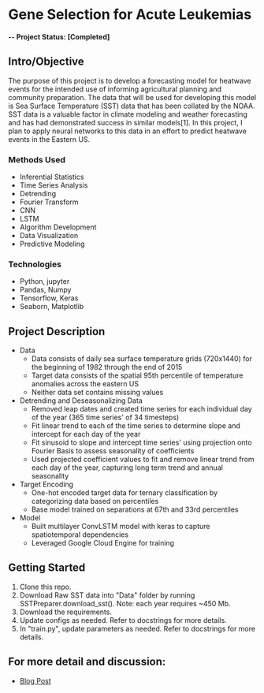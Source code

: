# Gene Selection for Acute Leukemias

#### -- Project Status: [Completed]

## Intro/Objective
The purpose of this project is to develop a forecasting model for heatwave events for the intended use of informing agricultural planning and community preparation. The data that will be used for developing this model is Sea Surface Temperature (SST) data that has been collated by the NOAA. SST data is a valuable factor in climate modeling and weather forecasting and has had demonstrated success in similar models[1]. In this project, I plan to apply neural networks to this data in an effort to predict heatwave events in the Eastern US.

### Methods Used
* Inferential Statistics
* Time Series Analysis
* Detrending
* Fourier Transform
* CNN
* LSTM
* Algorithm Development
* Data Visualization
* Predictive Modeling

### Technologies
* Python, jupyter
* Pandas, Numpy
* Tensorflow, Keras
* Seaborn, Matplotlib

## Project Description
* Data  
   * Data consists of daily sea surface temperature grids (720x1440) for the beginning of 1982 through the end of 2015
   * Target data consists of the spatial 95th percentile of temperature anomalies across the eastern US
   * Neither data set contains missing values
* Detrending and Deseasonalizing Data
   * Removed leap dates and created time series for each individual day of the year (365 time series' of 34 timesteps)
   * Fit linear trend to each of the time series to determine slope and intercept for each day of the year
   * Fit sinusoid to slope and intercept time series' using projection onto Fourier Basis to assess seasonality of coefficients
   * Used projected coefficient values to fit and remove linear trend from each day of the year, capturing long term trend and annual seasonality
* Target Encoding
   * One-hot encoded target data for ternary classification by categorizing data based on percentiles
   * Base model trained on separations at 67th and 33rd percentiles
* Model
   * Built multilayer ConvLSTM model with keras to capture spatiotemporal dependencies
   * Leveraged Google Cloud Engine for training

## Getting Started

1. Clone this repo.
2. Download Raw SST data into "Data" folder by running SSTPreparer.download_sst(). Note: each year requires ~450 Mb.    
3. Download the requirements.
4. Update configs as needed. Refer to docstrings for more details.
5. In "train.py", update parameters as needed. Refer to docstrings for more details.

## For more detail and discussion:
* [Blog Post](https://pjourgensen.github.io/longlead_pred.html)

